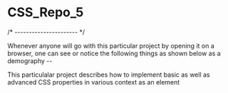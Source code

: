 # CSS_Repo_5
/* ---------------------- */

Whenever anyone will go with this particular project by opening it on a browser, one can see or notice the following things as shown below as a demography --


This particulalar project describes how to implement basic as well as advanced CSS properties in various context as an element
